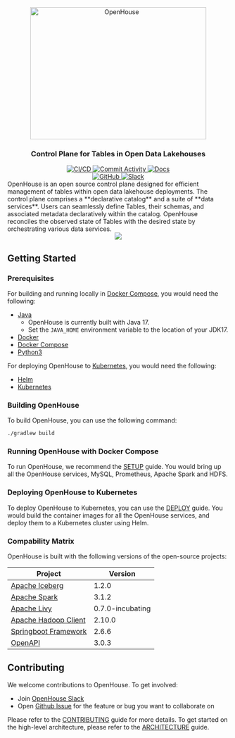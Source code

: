 <html>
  <div align="center">
    <img src="docs/images/openhouse-logo.jpeg" alt="OpenHouse" width="400" height="300">
  </div>
  <h3 align="center">
    Control Plane for Tables in Open Data Lakehouses
  </h3>
  <div align="center">
    <a href="https://github.com/linkedin/openhouse/actions?query=branch%3Amain">
      <img src="https://img.shields.io/github/actions/workflow/status/linkedin/openhouse/build-tag-publish.yml" alt="CI/CD">
    </a>
    <a href="https://github.com/linkedin/openhouse/commits/main/">
      <img src="https://img.shields.io/github/commit-activity/m/linkedin/openhouse/main" alt="Commit Activity">
    </a>
    <a href="https://www.openhousedb.org/docs/intro/">
      <img src="https://img.shields.io/badge/docs-grey" alt="Docs">
    </a>
  </div>
  <div align="center">
    <a href="https://github.com/linkedin/openhouse">
      <img src="https://img.shields.io/badge/github-%23121011.svg?logo=github&logoColor=white" alt="GitHub">
    </a>
    <a href="https://join.slack.com/t/openhouse-bap9266/shared_invite/zt-2bsi0t8pi-wUOeDvQr8j8d5yl3X8WQJQ">
      <img src="https://img.shields.io/badge/Slack-4A154B?logo=slack&logoColor=white" alt="Slack">
    </a>
  </div>
</html>
OpenHouse is an open source control plane designed for efficient management of tables within open data lakehouse
deployments. The control plane comprises a **declarative catalog** and a suite of **data services**. Users can
seamlessly define Tables, their schemas, and associated metadata declaratively within the catalog.
OpenHouse reconciles the observed state of Tables with the desired state by orchestrating various
data services.

<html>
  <div align="center">
    <img src="docs/images/openhouse-controlplane.jpeg">
  </div>
</html>

## Getting Started

### Prerequisites

For building and running locally in [Docker Compose](SETUP.md), you would need the following:

- [Java](https://www.oracle.com/java/technologies/downloads/)
  - OpenHouse is currently built with Java 17.
  - Set the `JAVA_HOME` environment variable to the location of your JDK17.
- [Docker](https://www.docker.com/)
- [Docker Compose](https://docs.docker.com/compose/)
- [Python3](https://www.python.org/downloads/)

For deploying OpenHouse to [Kubernetes](DEPLOY.md), you would need the following:
- [Helm](https://helm.sh/docs/intro/install/)
- [Kubernetes](https://kubernetes.io/docs/setup/)

### Building OpenHouse

To build OpenHouse, you can use the following command:
```bash
./gradlew build
```

### Running OpenHouse with Docker Compose

To run OpenHouse, we recommend the [SETUP](SETUP.md) guide. You would bring up all the OpenHouse services, MySQL,
Prometheus, Apache Spark and HDFS.

### Deploying OpenHouse to Kubernetes

To deploy OpenHouse to Kubernetes, you can use the [DEPLOY](DEPLOY.md) guide. You would build the container images for
all the OpenHouse services, and deploy them to a Kubernetes cluster using Helm.

### Compability Matrix

OpenHouse is built with the following versions of the open-source projects:

| Project | Version |
| --- | --- |
| [Apache Iceberg](https://iceberg.apache.org/releases/#120-release) | 1.2.0 |
| [Apache Spark](https://spark.apache.org/releases/) | 3.1.2 |
| [Apache Livy](https://livy.apache.org/) | 0.7.0-incubating |
| [Apache Hadoop Client](https://hadoop.apache.org/releases.html) | 2.10.0 |
| [Springboot Framework](https://spring.io/projects/spring-boot) | 2.6.6 |
| [OpenAPI](https://swagger.io/specification/) | 3.0.3 |

## Contributing

We welcome contributions to OpenHouse. To get involved:

- Join [OpenHouse Slack](https://join.slack.com/t/openhouse-bap9266/shared_invite/zt-2bsi0t8pi-wUOeDvQr8j8d5yl3X8WQJQ)
- Open [Github Issue](https://github.com/linkedin/openhouse/issues) for the feature or bug you want to collaborate on

Please refer to the [CONTRIBUTING](CONTRIBUTING.md) guide for more details.
To get started on the high-level architecture, please refer to the [ARCHITECTURE](ARCHITECTURE.md) guide.
